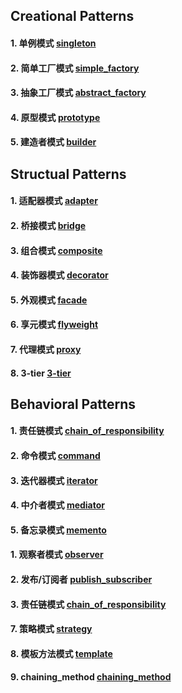 ## Creational Patterns

#### 1. 单例模式 [singleton](./singleton.py)
#### 2. 简单工厂模式 [simple_factory](./simple_factory.py)
#### 3. 抽象工厂模式 [abstract_factory](./abstract_factory.py)
#### 4. 原型模式 [prototype](./prototype.py)
#### 5. 建造者模式 [builder](./builder.py)

## Structual Patterns

#### 1. 适配器模式 [adapter](./adapter.py)
#### 2. 桥接模式 [bridge](./bridge.py)
#### 3. 组合模式 [composite](./composite.py)
#### 4. 装饰器模式 [decorator](./decorator.py)
#### 5. 外观模式 [facade](./facade.py)
#### 6. 享元模式 [flyweight](./flyweight.py)
#### 7. 代理模式 [proxy](./proxy.py)
#### 8. 3-tier [3-tier](./3-tier.py)


## Behavioral Patterns

#### 1. 责任链模式 [chain_of_responsibility](./chain_of_responsibility.py)
#### 2. 命令模式 [command](./command.py)
#### 3. 迭代器模式 [iterator](./iterator.py)
#### 4. 中介者模式 [mediator](./mediator.py)
#### 5. 备忘录模式 [memento](./mememto.py)
#### 1. 观察者模式 [observer](./observer.py)
#### 2. 发布/订阅者 [publish_subscriber](./publish_subscriber.py)
#### 3. 责任链模式 [chain_of_responsibility](./chain_of_responsibility.py)
#### 7. 策略模式 [strategy](./strategy.py)
#### 8. 模板方法模式 [template](./template.py)
#### 9. chaining_method [chaining_method](./chaining_method.py)
